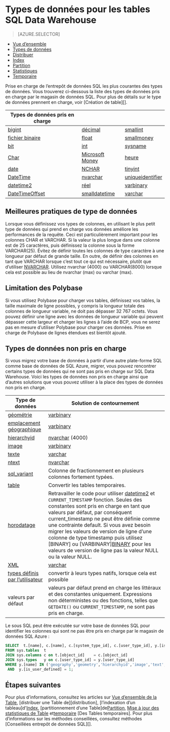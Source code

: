 <properties
   pageTitle="Types de données pour les tables SQL Data Warehouse | Microsoft Azure"
   description="Mise en route avec les types de données pour les tables de l’entrepôt de données SQL Azure."
   services="sql-data-warehouse"
   documentationCenter="NA"
   authors="jrowlandjones"
   manager="barbkess"
   editor=""/>

<tags
   ms.service="sql-data-warehouse"
   ms.devlang="NA"
   ms.topic="article"
   ms.tgt_pltfrm="NA"
   ms.workload="data-services"
   ms.date="06/29/2016"
   ms.author="jrj;barbkess;sonyama"/>

# <a name="data-types-for-tables-in-sql-data-warehouse"></a>Types de données pour les tables SQL Data Warehouse

> [AZURE.SELECTOR]
- [Vue d’ensemble][]
- [Types de données][]
- [Distribuer][]
- [Index][]
- [Partition][]
- [Statistiques][]
- [Temporaire][]

Prise en charge de l’entrepôt de données SQL les plus courantes des types de données.  Vous trouverez ci-dessous la liste des types de données pris en charge par le magasin de données SQL.  Pour plus de détails sur le type de données prennent en charge, voir [Création de table][].

|**Types de données pris en charge**|||
|---|---|---|
[bigint][]|[décimal][]|[smallint][]|
[fichier binaire][]|[float][]|[smallmoney][]|
[bit][]|[int][]|[sysname][]|
[Char][]|[Microsoft Money][]|[heure][]|
[date][]|[NCHAR][]|[tinyint][]|
[DateTime][]|[nvarchar][]|[uniqueidentifier][]|
[datetime2][]|[réel][]|[varbinary][]|
[DateTimeOffset][]|[smalldatetime][]|[varchar][]|


## <a name="data-type-best-practices"></a>Meilleures pratiques de type de données

 Lorsque vous définissez vos types de colonnes, en utilisant le plus petit type de données qui prend en charge vos données améliore les performances de la requête. Ceci est particulièrement important pour les colonnes CHAR et VARCHAR. Si la valeur la plus longue dans une colonne est de 25 caractères, puis définissez la colonne sous la forme VARCHAR(25). Évitez de définir toutes les colonnes de type caractère à une longueur par défaut de grande taille. En outre, de définir des colonnes en tant que VARCHAR lorsque c’est tout ce qui est nécessaire, plutôt que d’utiliser [NVARCHAR][].  Utilisez nvarchar (4000) ou VARCHAR(8000) lorsque cela est possible au lieu de nvarchar (max) ou varchar (max).

## <a name="polybase-limitation"></a>Limitation des Polybase

Si vous utilisez Polybase pour charger vos tables, définissez vos tables, la taille maximale de ligne possibles, y compris la longueur totale des colonnes de longueur variable, ne doit pas dépasser 32 767 octets.  Vous pouvez définir une ligne avec les données de longueur variable qui peuvent dépasser cette largeur et charger les lignes à l’aide de BCP, vous ne serez pas en mesure d’utiliser Polybase pour charger ces données.  Prise en charge de Polybase de lignes étendues est bientôt ajouté.

## <a name="unsupported-data-types"></a>Types de données non pris en charge

Si vous migrez votre base de données à partir d’une autre plate-forme SQL comme base de données de SQL Azure, migrer, vous pouvez rencontrer certains types de données qui ne sont pas pris en charge sur SQL Data Warehouse.  Voici les types de données non pris en charge ainsi que d’autres solutions que vous pouvez utiliser à la place des types de données non pris en charge.

|Type de données|Solution de contournement|
|---|---|
|[géométrie][]|[varbinary][]|
|[emplacement géographique][]|[varbinary][]|
|[hierarchyid][]|[nvarchar][] (4000)|
|[image][ntext,text,image]|[varbinary][]|
|[texte][ntext,text,image]|[varchar][]|
|[ntext][ntext,text,image]|[nvarchar][]|
|[sql_variant][]|Colonne de fractionnement en plusieurs colonnes fortement typées.|
|[table][]|Convertir les tables temporaires.|
|[horodatage][]|Retravailler le code pour utiliser [datetime2][] et `CURRENT_TIMESTAMP` fonction.  Seules des constantes sont pris en charge en tant que valeurs par défaut, par conséquent current_timestamp ne peut être définie comme une contrainte default. Si vous avez besoin migrer les valeurs de version de ligne d’une colonne de type timestamp puis utilisez [BINARY][](8) ou [VARBINARY][BINARY](8) pour les valeurs de version de ligne pas la valeur NULL ou la valeur NULL.|
|[XML][]|[varchar][]|
|[types définis par l’utilisateur][]|convertir à leurs types natifs, lorsque cela est possible|
|valeurs par défaut|valeurs par défaut prend en charge les littéraux et des constantes uniquement.  Expressions non déterministes ou des fonctions, telles que `GETDATE()` ou `CURRENT_TIMESTAMP`, ne sont pas pris en charge.|

Le sous SQL peut être exécutée sur votre base de données SQL pour identifier les colonnes qui sont ne pas être pris en charge par le magasin de données SQL Azure :

```sql
SELECT  t.[name], c.[name], c.[system_type_id], c.[user_type_id], y.[is_user_defined], y.[name]
FROM sys.tables  t
JOIN sys.columns c on t.[object_id]    = c.[object_id]
JOIN sys.types   y on c.[user_type_id] = y.[user_type_id]
WHERE y.[name] IN ('geography','geometry','hierarchyid','image','text','ntext','sql_variant','timestamp','xml')
 AND  y.[is_user_defined] = 1;
```

## <a name="next-steps"></a>Étapes suivantes

Pour plus d’informations, consultez les articles sur [Vue d’ensemble de la Table][vue d’ensemble], [distribuer une Table de][distribution], [l’indexation d’un tableau]d'[Index], [partitionnement d’une Table]de[Partition], [Mise à jour des statistiques de Table][statistiques] et[temporaire] [Des Tables temporaires].  Pour plus d’informations sur les méthodes conseillées, consultez méthodes [Conseillées entrepôt de données SQL][].

<!--Image references-->

<!--Article references-->
[Vue d’ensemble]: ./sql-data-warehouse-tables-overview.md
[Types de données]: ./sql-data-warehouse-tables-data-types.md
[Distribuer]: ./sql-data-warehouse-tables-distribute.md
[Index]: ./sql-data-warehouse-tables-index.md
[Partition]: ./sql-data-warehouse-tables-partition.md
[Statistiques]: ./sql-data-warehouse-tables-statistics.md
[Temporaire]: ./sql-data-warehouse-tables-temporary.md
[Entrepôt de données SQL meilleures pratiques]: ./sql-data-warehouse-best-practices.md

<!--MSDN references-->

<!--Other Web references-->
[Créer table]: https://msdn.microsoft.com/library/mt203953.aspx
[bigint]: https://msdn.microsoft.com/library/ms187745.aspx
[fichier binaire]: https://msdn.microsoft.com/library/ms188362.aspx
[bit]: https://msdn.microsoft.com/library/ms177603.aspx
[Char]: https://msdn.microsoft.com/library/ms176089.aspx
[date]: https://msdn.microsoft.com/library/bb630352.aspx
[DateTime]: https://msdn.microsoft.com/library/ms187819.aspx
[datetime2]: https://msdn.microsoft.com/library/bb677335.aspx
[DateTimeOffset]: https://msdn.microsoft.com/library/bb630289.aspx
[décimal]: https://msdn.microsoft.com/library/ms187746.aspx
[float]: https://msdn.microsoft.com/library/ms173773.aspx
[géométrie]: https://msdn.microsoft.com/library/cc280487.aspx
[emplacement géographique]: https://msdn.microsoft.com/library/cc280766.aspx
[hierarchyid]: https://msdn.microsoft.com/library/bb677290.aspx
[int]: https://msdn.microsoft.com/library/ms187745.aspx
[Microsoft Money]: https://msdn.microsoft.com/library/ms179882.aspx
[NCHAR]: https://msdn.microsoft.com/library/ms186939.aspx
[nvarchar]: https://msdn.microsoft.com/library/ms186939.aspx
[ntext,text,image]: https://msdn.microsoft.com/library/ms187993.aspx
[réel]: https://msdn.microsoft.com/library/ms173773.aspx
[smalldatetime]: https://msdn.microsoft.com/library/ms182418.aspx
[smallint]: https://msdn.microsoft.com/library/ms187745.aspx
[smallmoney]: https://msdn.microsoft.com/library/ms179882.aspx
[sql_variant]: https://msdn.microsoft.com/library/ms173829.aspx
[sysname]: https://msdn.microsoft.com/library/ms186939.aspx
[table]: https://msdn.microsoft.com/library/ms175010.aspx
[heure]: https://msdn.microsoft.com/library/bb677243.aspx
[horodatage]: https://msdn.microsoft.com/library/ms182776.aspx
[tinyint]: https://msdn.microsoft.com/library/ms187745.aspx
[uniqueidentifier]: https://msdn.microsoft.com/library/ms187942.aspx
[varbinary]: https://msdn.microsoft.com/library/ms188362.aspx
[varchar]: https://msdn.microsoft.com/library/ms186939.aspx
[XML]: https://msdn.microsoft.com/library/ms187339.aspx
[types définis par l’utilisateur]: https://msdn.microsoft.com/library/ms131694.aspx
